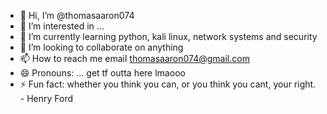 - 👋 Hi, I’m @thomasaaron074
- 👀 I’m interested in ...
- 🌱 I’m currently learning python, kali linux, network systems and security
- 💞️ I’m looking to collaborate on anything
- 📫 How to reach me email thomasaaron074@gmail.com 
- 😄 Pronouns: ... get tf outta here lmaooo
- ⚡ Fun fact: whether you think you can, or you think you cant, your right. - Henry Ford

<!---
thomasaaron074/thomasaaron074 is a ✨ special ✨ repository because its `README.md` (this file) appears on your GitHub profile.
You can click the Preview link to take a look at your changes.
--->
